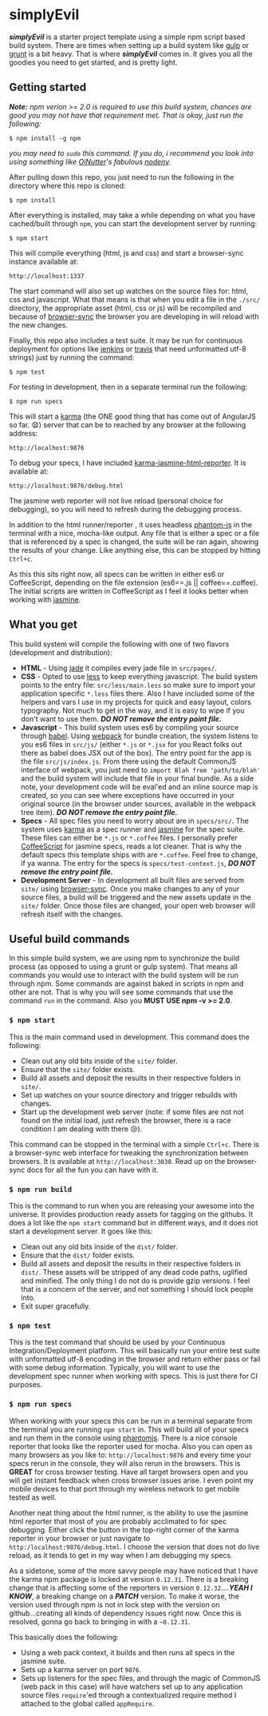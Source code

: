 # simplyEvil

***simplyEvil*** is a starter project template using a simple npm script based build system.
There are times when setting up a build system like [gulp](http://gulpjs.com/)
or [grunt](http://gruntjs.com/) is a bit heavy. That is where
***simplyEvil*** comes in. It gives you all the goodies you need to get started, and is pretty light.

## Getting started
***Note:*** *npm verion >= 2.0 is required to use this build system, chances are good you may not have that requirement met. That is okay, just run the following:*

```
$ npm install -g npm
```

*you may need to `sudo` this command. If you do, i recommend you look into using something like [OiNutter](https://github.com/OiNutter)'s fabulous [nodenv](https://github.com/OiNutter/nodenv).*

After pulling down this repo, you just need to run the following in the directory where this repo is cloned:

```
$ npm install
```

After everything is installed, may take a while depending on what you have cached/built through `npm`, you can start the development server by running:

```
$ npm start
```

This will compile everything (html, js and css) and start a browser-sync instance available at:

```
http://localhost:1337
```

The start command will also set up watches on the source files for: html, css and javascript. What that means is that when you edit a file in the `./src/` directory, the appropriate asset (html, css or js) will be recompiled and because of [browser-sync](http://www.browsersync.io/) the browser you are developing in will reload with the new changes.

Finally, this repo also includes a test suite. It may be run for continuous deployment for options like [jenkins](https://jenkins-ci.org/) or [travis](https://travis-ci.org/) that need unformatted utf-8 strings) just by running the command:

```
$ npm test
```
For testing in development, then in a separate terminal run the following:

```
$ npm run specs
```

This will start a [karma](http://karma-runner.github.io/0.12/index.html) (the ONE good thing that has come out of AngularJS so far. :anguished:) server that can be  to reached by any browser at the following address:

```
http://localhost:9876
```

To debug your specs, I have included [karma-jasmine-html-reporter](https://www.npmjs.com/package/karma-jasmine-html-reporter). It is available at:

```
http://localhost:9876/debug.html
```
The jasmine web reporter will not live reload (personal choice for debugging), so you will need to refresh during the debugging process.

In addition to the html runner/reporter , it uses headless [phantom-js](http://phantomjs.org/) in the terminal with a nice, mocha-like output. Any file that is either a spec or a file that is referenced by a spec is changed, the suite will be ran again, showing the results of your change. Like anything else, this can be stopped by hitting `Ctrl+c`.

As this this sits right now, all specs can be written in either es6 or CoffeeScript, depending on the file extension (es6==.js || coffee==.coffee). The initial scripts are written in CoffeeScript as I feel it looks better when working with [jasmine](https://jasmine.github.io/).

## What you get
This build system will compile the following with one of two flavors (development and distribution):

* **HTML** - Using [jade](http://jade-lang.com/) it compiles every jade file in `src/pages/`.
* **CSS** - Opted to use [less](http://lesscss.org/) to keep everything javascript. The build system points to the entry file: `src/less/main.less` so make sure to import your application specific `*.less` files there. Also I have included some of the helpers and vars I use in my projects for quick and easy layout, colors typography. Not much to get in the way, and it is easy to wipe if you don't want to use them.  ***DO NOT remove the entry point file.***
* **Javascript** - This build system uses es6 by compiling your source through [babel](https://babeljs.io/). Using [webpack](http://webpack.github.io/) for bundle creation, the system listens to you es6 files in `src/js/` (either `*.js` or `*.jsx` for you React folks out there as babel does JSX out of the box). The entry point for the app is the file `src/js/index.js`. From there using the default CommonJS interface of webpack, you just need to `import Blah from 'path/to/blah'` and the build system will include that file in your final bundle. As a side note, your development code will be eval'ed and an inline source map is created, so you can see where exceptions have occurred in your original source (in the browser under sources, available in the webpack tree item). ***DO NOT remove the entry point file.***
* **Specs** - All spec files you need to worry about are in `specs/src/`. The system uses [karma](http://karma-runner.github.io/0.12/index.html) as a spec runner and [jasmine](https://jasmine.github.io/2.3/introduction.html) for the spec suite. These files can either be `*.js` or `*.coffee` files. I personally prefer [CoffeeScript](http://coffeescript.org/) for jasmine specs, reads a lot cleaner. That is why the default specs this template ships with are `*.coffee`. Feel free to change, if ya wanna. The entry for the specs is `specs/test-context.js`, ***DO NOT remove the entry point file.***
* **Development Server** - In development all built files are served from `site/` using [browser-sync](http://www.browsersync.io/). Once you make changes to any of your source files, a build will be triggered and the new assets update in the `site/` folder. Once those files are changed, your open web browser will refresh itself with the changes.

## Useful build commands
In this simple build system, we are using npm to synchronize the build process (as opposed to using a grunt or gulp system). That means all commands you would use to interact with the build system will be run through npm. Some commands are against baked in scripts in npm and other are not. That is why you will see some commands that use the command `run` in the command. Also you **MUST USE npm -v >= 2.0**.

### `$ npm start`
This is the main command used in development. This command does the following:

* Clean out any old bits inside of the `site/` folder.
* Ensure that the `site/` folder exists.
* Build all assets and deposit the results in their respective folders in `site/`.
* Set up watches on your source directory and trigger rebuilds with changes.
* Start up the development web server (note: if some files are not not found on the initial load, just refresh the browser, there is a race condition I am dealing with there :cry:).

This command can be stopped in the terminal with a simple `Ctrl+c`. There is a browser-sync web interface for tweaking the synchronization between browsers. It is available at `http://localhost:3030`. Read up on the browser-sync docs for all the fun you can have with it. 

### `$ npm run build`
This is the command to run when you are releasing your awesome into the universe. It provides production ready assets for tagging on the githubs. It does a lot like the `npm start` command but in different ways, and it does not start a development server. It goes like this:

* Clean out any old bits inside of the `dist/` folder.
* Ensure that the `dist/` folder exists.
* Build all assets and deposit the results in their respective folders in `dist/`. These assets will be stripped of any dead code paths, uglified and minified. The only thing I do not do is provide gzip versions. I feel that is a concern of the server, and not something I should lock people into.
* Exit super gracefully.

### `$ npm test`
This is the test command that should be used by your Continuous Integration/Deployment platform. This will basically run your entire test suite with unformatted utf-8 encoding in the browser and return either pass or fail with some debug information. Typically, you will want to use the development spec runner when working with specs. This is just there for CI purposes.

### `$ npm run specs`
When working with your specs this can be run in a terminal separate from the terminal you are running `npm start` in. This will build all of your specs and run them in the console using [phantomjs](http://phantomjs.org/). There is a nice console reporter that looks like the reporter used for mocha. Also you can open as many browsers as you like to: `http://localhost:9876` and every time your specs rerun in the console, they will also rerun in the browsers. This is **GREAT** for cross browser testing. Have all target browsers open and you will get instant feedback when cross browser issues arise. I even point my mobile devices to that port through my wireless network to get mobile tested as well.

Another neat thing about the html runner, is the ability to use the jasmine html reporter that most of you are probably acclimated to for spec debugging. Either click the button in the top-right corner of the karma reporter in your browser or just navigate to `http:/localhost:9876/debug.html`. I choose the version that does not do live reload, as it tends to get in my way when I am debugging my specs.

As a sidetone, some of the more savvy people may have noticed that I have the karma npm package is locked at version `0.12.31`. There is a breaking change that is affecting some of the reporters in version `0.12.32`....***YEAH I KNOW***, a breaking change on a ***PATCH*** version. To make it worse, the version used through npm is not in lock step with the version on github...creating all kinds of dependency issues right now. Once this is resolved, gonna go back to bringing in with a `~0.12.31`.

This basically does the following:

* Using a web pack context, it builds and then runs all specs in the jasmine suite.
* Sets up a karma server on port `9876`.
* Sets up listeners for the spec files, and through the magic of CommonJS (web pack in this case) will have watchers set up to any application source files `require`'ed through a contextualized require method I attached to the global called `appRequire`.